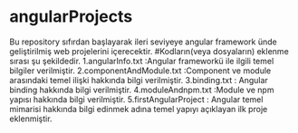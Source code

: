 # angularProjects
Bu repository sıfırdan başlayarak ileri seviyeye  angular framework ünde geliştirilmiş web projelerini içerecektir.
#Kodların(veya dosyaların) eklenme sırası şu şekildedir.
1.angularInfo.txt :Angular frameworkü ile ilgili temel bilgiler verilmiştir.
2.componentAndModule.txt :Component ve module arasındaki temel ilişki hakkında bilgi verilmiştir.
3.binding.txt : Angular binding hakkında bilgi verilmiştir.
4.moduleAndnpm.txt :Module ve npm yapısı hakkında bilgi verilmiştir.
5.firstAngularProject : Angular temel mimarisi hakkında bilgi edinmek adına temel yapıyı açıklayan ilk proje eklenmiştir.